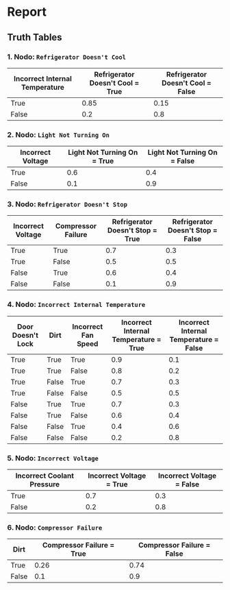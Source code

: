 # Report

## Truth Tables

### 1. Nodo: `Refrigerator Doesn't Cool`

| Incorrect Internal Temperature | Refrigerator Doesn't Cool = True | Refrigerator Doesn't Cool = False |
|--------------------------------|----------------------------------|-----------------------------------|
| True                           | 0.85                             | 0.15                              |
| False                          | 0.2                              | 0.8                               |

### 2. Nodo: `Light Not Turning On`

| Incorrect Voltage | Light Not Turning On = True | Light Not Turning On = False |
|-------------------|-----------------------------|------------------------------|
| True              | 0.6                         | 0.4                          |
| False             | 0.1                         | 0.9                          |

### 3. Nodo: `Refrigerator Doesn't Stop`

| Incorrect Voltage | Compressor Failure | Refrigerator Doesn't Stop = True | Refrigerator Doesn't Stop = False |
|-------------------|--------------------|----------------------------------|-----------------------------------|
| True              | True               | 0.7                              | 0.3                               |
| True              | False              | 0.5                              | 0.5                               |
| False             | True               | 0.6                              | 0.4                               |
| False             | False              | 0.1                              | 0.9                               |

### 4. Nodo: `Incorrect Internal Temperature`

| Door Doesn't Lock | Dirt | Incorrect Fan Speed | Incorrect Internal Temperature = True | Incorrect Internal Temperature = False |
|-------------------|------|---------------------|--------------------------------------|---------------------------------------|
| True              | True | True                | 0.9                                   | 0.1                                    |
| True              | True | False               | 0.8                                   | 0.2                                    |
| True              | False| True                | 0.7                                   | 0.3                                    |
| True              | False| False               | 0.5                                   | 0.5                                    |
| False             | True | True                | 0.7                                   | 0.3                                    |
| False             | True | False               | 0.6                                   | 0.4                                    |
| False             | False| True                | 0.4                                   | 0.6                                    |
| False             | False| False               | 0.2                                   | 0.8                                    |

### 5. Nodo: `Incorrect Voltage`

| Incorrect Coolant Pressure | Incorrect Voltage = True | Incorrect Voltage = False |
|----------------------------|--------------------------|---------------------------|
| True                       | 0.7                      | 0.3                       |
| False                      | 0.2                      | 0.8                       |

### 6. Nodo: `Compressor Failure`

| Dirt | Compressor Failure = True | Compressor Failure = False |
|------|---------------------------|----------------------------|
| True | 0.26                      | 0.74                       |
| False| 0.1                       | 0.9                        |
